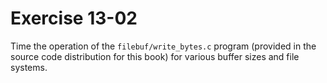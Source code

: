 # Exercise 13-02

Time the operation of the `filebuf/write_bytes.c` program (provided in the source code
distribution for this book) for various buffer sizes and file systems.
